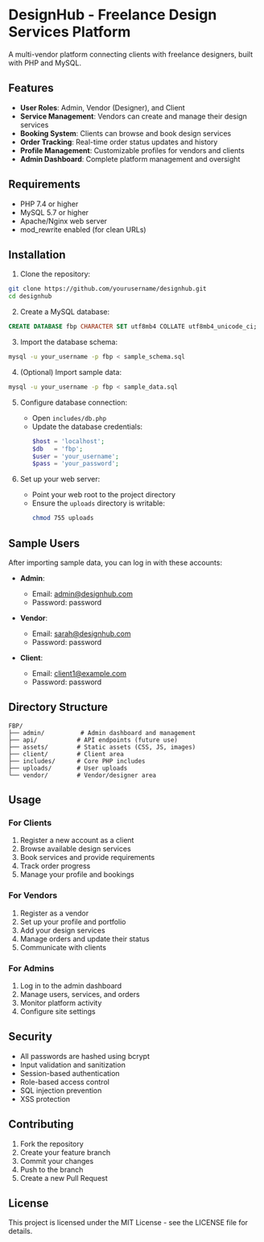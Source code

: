 # DesignHub - Freelance Design Services Platform

A multi-vendor platform connecting clients with freelance designers, built with PHP and MySQL.

## Features

- **User Roles**: Admin, Vendor (Designer), and Client
- **Service Management**: Vendors can create and manage their design services
- **Booking System**: Clients can browse and book design services
- **Order Tracking**: Real-time order status updates and history
- **Profile Management**: Customizable profiles for vendors and clients
- **Admin Dashboard**: Complete platform management and oversight

## Requirements

- PHP 7.4 or higher
- MySQL 5.7 or higher
- Apache/Nginx web server
- mod_rewrite enabled (for clean URLs)

## Installation

1. Clone the repository:
```bash
git clone https://github.com/yourusername/designhub.git
cd designhub
```

2. Create a MySQL database:
```sql
CREATE DATABASE fbp CHARACTER SET utf8mb4 COLLATE utf8mb4_unicode_ci;
```

3. Import the database schema:
```bash
mysql -u your_username -p fbp < sample_schema.sql
```

4. (Optional) Import sample data:
```bash
mysql -u your_username -p fbp < sample_data.sql
```

5. Configure database connection:
   - Open `includes/db.php`
   - Update the database credentials:
     ```php
     $host = 'localhost';
     $db   = 'fbp';
     $user = 'your_username';
     $pass = 'your_password';
     ```

6. Set up your web server:
   - Point your web root to the project directory
   - Ensure the `uploads` directory is writable:
     ```bash
     chmod 755 uploads
     ```

## Sample Users

After importing sample data, you can log in with these accounts:

- **Admin**:
  - Email: admin@designhub.com
  - Password: password

- **Vendor**:
  - Email: sarah@designhub.com
  - Password: password

- **Client**:
  - Email: client1@example.com
  - Password: password

## Directory Structure

```
FBP/
├── admin/          # Admin dashboard and management
├── api/           # API endpoints (future use)
├── assets/        # Static assets (CSS, JS, images)
├── client/        # Client area
├── includes/      # Core PHP includes
├── uploads/       # User uploads
└── vendor/        # Vendor/designer area
```

## Usage

### For Clients

1. Register a new account as a client
2. Browse available design services
3. Book services and provide requirements
4. Track order progress
5. Manage your profile and bookings

### For Vendors

1. Register as a vendor
2. Set up your profile and portfolio
3. Add your design services
4. Manage orders and update their status
5. Communicate with clients

### For Admins

1. Log in to the admin dashboard
2. Manage users, services, and orders
3. Monitor platform activity
4. Configure site settings

## Security

- All passwords are hashed using bcrypt
- Input validation and sanitization
- Session-based authentication
- Role-based access control
- SQL injection prevention
- XSS protection

## Contributing

1. Fork the repository
2. Create your feature branch
3. Commit your changes
4. Push to the branch
5. Create a new Pull Request

## License

This project is licensed under the MIT License - see the LICENSE file for details.